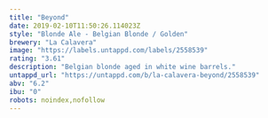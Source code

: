 ```yaml
---
title: "Beyond"
date: 2019-02-10T11:50:26.114023Z
style: "Blonde Ale - Belgian Blonde / Golden"
brewery: "La Calavera"
image: "https://labels.untappd.com/labels/2558539"
rating: "3.61"
description: "Belgian blonde aged in white wine barrels."
untappd_url: "https://untappd.com/b/la-calavera-beyond/2558539"
abv: "6.2"
ibu: "0"
robots: noindex,nofollow
---
```


